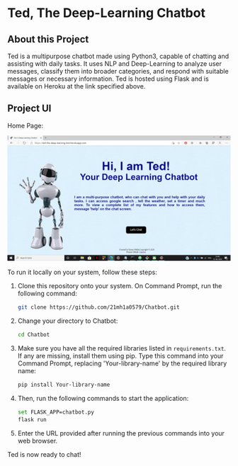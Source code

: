 # Ted, The Deep-Learning Chatbot

## About this Project
Ted is a multipurpose chatbot made using Python3, capable of chatting and assisting with daily tasks. It uses NLP and Deep-Learning to analyze user messages, classify them into broader categories, and respond with suitable messages or necessary information. Ted is hosted using Flask and is available on Heroku at the link specified above.

## Project UI
Home Page:

![image](https://raw.githubusercontent.com/21mh1a0579/Chatbot/master/UI/main_screen.PNG?token=AKGUW5C2TMM37OQE5FSPXLS66D55O)

To run it locally on your system, follow these steps:

1. Clone this repository onto your system. On Command Prompt, run the following command:

    ```bash
    git clone https://github.com/21mh1a0579/Chatbot.git
    ```

2. Change your directory to Chatbot:

    ```bash
    cd Chatbot
    ```

3. Make sure you have all the required libraries listed in `requirements.txt`. If any are missing, install them using pip. Type this command into your Command Prompt, replacing 'Your-library-name' by the required library name:

    ```bash
    pip install Your-library-name 
    ```

4. Then, run the following commands to start the application:

    ```bash
    set FLASK_APP=chatbot.py
    flask run
    ```

5. Enter the URL provided after running the previous commands into your web browser.

Ted is now ready to chat!
